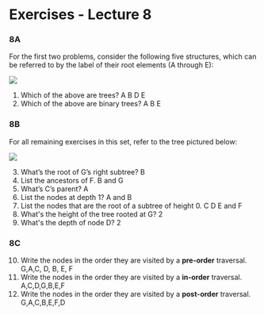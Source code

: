 # Exercises - Lecture 8



### 8A

For the first two problems, consider the following five structures, which can be referred to by the label of their root elements (A through E):

![](E081.png)

1. Which of the above are trees? A B D E
2. Which of the above are binary trees? A B E

### 8B
For all remaining exercises in this set, refer to the tree pictured below:

![](E083.png)

3. What’s the root of G’s right subtree? B
4. List the ancestors of F. B and G
5. What’s C’s parent? A
6. List the nodes at depth 1? A and B
7. List the nodes that are the root of a subtree of height 0. C D E and F
8. What's the height of the tree rooted at G? 2
9. What's the depth of node D? 2

### 8C

10. Write the nodes in the order they are visited by a **pre-order** traversal.
G,A,C, D, B, E, F
12. Write the nodes in the order they are visited by a **in-order** traversal.
A,C,D,G,B,E,F
14. Write the nodes in the order they are visited by a **post-order** traversal.
G,A,C,B,E,F,D
